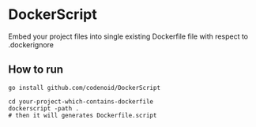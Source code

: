 # DockerScript

Embed your project files into single existing Dockerfile file with respect to .dockerignore

## How to run

```
go install github.com/codenoid/DockerScript

cd your-project-which-contains-dockerfile
dockerscript -path .
# then it will generates Dockerfile.script
```
